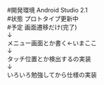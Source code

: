 ﻿#開発環境
Android Studio 2.1
<br>
#状態
プロトタイプ更新中
<br>
#予定
画面遷移だけ(完了)<br>
↓<br>
メニュー画面とか書く←いまここ<br>
↓<br>
タッチ位置とか検出するの実装<br>
↓<br>
いろいろ勉強してから仕様の実装
